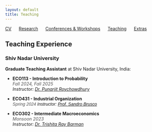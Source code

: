 ```yaml
---
layout: default
title: Teaching
---
```


[CV](/assets/CV_Feb2024.pdf) <span style="margin-right: 20px;"></span> [Research](/research.md/) <span style="margin-right: 20px;"></span> [Conferences & Workshops](/conferences.md/) <span style="margin-right: 20px;"></span> [Teaching](/teaching.md/)<span style="margin-right: 20px;"></span> [Extras](/extras.md/)

## Teaching Experience

### Shiv Nadar University
**Graduate Teaching Assistant** at Shiv Nadar University, India:

- **ECO113 - Introduction to Probability**  
  <span style="font-style: italic; color: #555;">Fall 2024, Fall 2025</span>  
  <span style="font-style: italic;">Instructor: [Dr. Punarjit Roychowdhury](https://punarjitroyc.weebly.com/)</span> 


- **ECO431 - Industrial Organization**  
 <span style="font-family: Verdana, Arial, sans-serif; font-style: italic; color: #555; font-size: 14px;">Spring 2024</span>
 <span style="font-family: Verdana, Arial, sans-serif; font-style: italic; font-size: 14px;">Instructor: [Prof. Sandro Brusco](https://snu.edu.in/faculty/sandro-brusco/)</span>

  
- **ECO302 - Intermediate Macroeconomics**  
  <span style="font-style: italic; color: #555;">Monsoon 2023</span>  
  <span style="font-style: italic;">Instructor: [Dr. Trishita Ray Barman](https://snu.edu.in/faculty/trishita-ray-baraman/)</span> 
